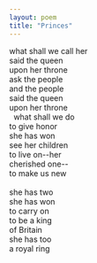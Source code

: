 ```yaml
---
layout: poem
title: "Princes"
---
```


what shall we call her <br />
said the queen <br />
upon her throne <br />
ask the people <br />
and the people <br />
said the queen <br />
upon her throne <br />
&nbsp;&nbsp;what shall we do <br />
to give honor <br />
she has won <br />
see her children <br />
to live on--her <br />
cherished one-- <br />
to make us new <br />
 <br />
she has two <br />
she has won <br />
to carry on <br />
to be a king <br />
of Britain <br />
she has too <br />
a royal ring <br />
